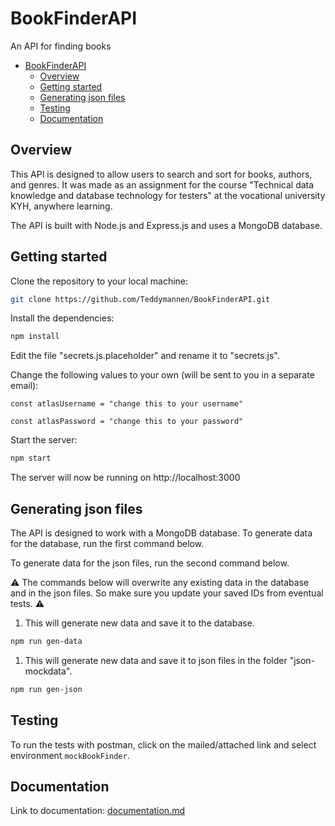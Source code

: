 # BookFinderAPI
An API for finding books

- [BookFinderAPI](#bookfinderapi)
  - [Overview](#overview)
  - [Getting started](#getting-started)
  - [Generating json files](#generating-json-files)
  - [Testing](#testing)
  - [Documentation](#documentation)



## Overview

This API is designed to allow users to search and sort for books, authors, and genres. It was made as an assignment for the course "Technical data knowledge and database technology for testers" at the vocational university KYH, anywhere learning.

The API is built with Node.js and Express.js and uses a MongoDB database.

## Getting started

Clone the repository to your local machine:

```bash
git clone https://github.com/Teddymannen/BookFinderAPI.git
```

Install the dependencies:

```bash
npm install
```

Edit the file "secrets.js.placeholder" and rename it to "secrets.js". 

Change the following values to your own (will be sent to you in a separate email):

`const atlasUsername = "change this to your username"`

`const atlasPassword = "change this to your password"`

Start the server:

```bash
npm start
```

The server will now be running on http://localhost:3000

## Generating json files

The API is designed to work with a MongoDB database. To generate data for the database, run the first command below. 

To generate data for the json files, run the second command below.

&#x26a0;&#xfe0f; The commands below will overwrite any existing data in the database and in the json files. So make sure you update your saved IDs from eventual tests. &#x26a0;&#xfe0f;

1. This will generate new data and save it to the database.
```bash  
npm run gen-data
```

1. This will generate new data and save it to json files in the folder "json-mockdata".
```bash
npm run gen-json
```

## Testing

To run the tests with postman, click on the mailed/attached link and select environment `mockBookFinder`. 


## Documentation

Link to documentation: [documentation.md](documentation/documentation.md)